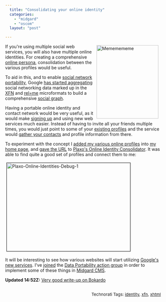 ```yaml
---
  title: "Consolidating your online identity"
  categories: 
    - "midgard"
    - "oscom"
  layout: "post"

---
```

<p>
<img src="http://bergie.iki.fi/midcom-serveattachmentguid-8569eaf4efb811dc9f53aff5202532143214/mememememe-1.jpg" height="237" width="200" border="0" align="right" hspace="8" vspace="4" alt="Mememememe" title="Mememememe" /></p><p>
If you're using multiple social web services, you will also have multiple online identities. For creating a comprehensive <a href="http://webworkerdaily.com/2007/03/28/why-you-may-need-an-online-persona/">online persona</a>, consolidation between the various profiles would be useful.
</p><p>
To aid in this, and to enable <a href="http://dataportability.org/">social network portability</a>, Google <a href="http://google-code-updates.blogspot.com/2008/02/urls-are-people-too.html">has started aggregating</a> social networking data marked up in the <a href="http://gmpg.org/xfn/and/">XFN</a> and <a href="http://microformats.org/wiki/rel-me">rel=me</a> microformats to build a comprehensive <a href="http://www.readwriteweb.com/archives/social_graph_concepts_and_issues.php">social graph</a>.
</p><p>
Having a portable online identity and contact network would be very useful, as it would make <a href="http://openid.net/">signing up</a> and using new web services much easier. Instead of having to invite all your friends multiple times, you would just point to some of your <a href="http://microformats.org/wiki/hcard-xfn-supporting-friends-lists">existing profiles</a> and the service would <a href="http://blog.dopplr.com/index.php/2007/06/23/importing-your-social-network-from-other-sites/">gather your contacts</a> and profile information from there.
</p><p>
To experiment with the concept I <a href="http://bergie.iki.fi/about/">added my various online profiles</a> into <a href="http://bergie.iki.fi/">my home page</a>, and <a href="http://www.plaxo.com/opensocialgraph.py?url=http%3A%2F%2Fbergie.iki.fi%2F&amp;output=&amp;verbose=1">gave the URL</a> to <a href="http://www.plaxo.com/info/opensocialgraph">Plaxo's Online Identity Consolidator</a>. It was able to find quite a good set of profiles and connect them to me:
</p><p>
<a href="http://bergie.iki.fi/midcom-serveattachmentguid-7fde5deaefb811dca06e3bc92c4718ce18ce/plaxo-online-identities-debug-1.png"><img src="http://bergie.iki.fi/midcom-serveattachmentguid-825bc120efb811dca30c4b77617928172817/plaxo-online-identities-debug-1-tm.jpg" height="285" width="400" border="1" hspace="4" vspace="4" alt="Plaxo-Online-Identities-Debug-1" /></a>
</p><p>
It will be interesting to see how various websites will start utilizing <a href="http://code.google.com/apis/socialgraph/docs/">Google's new services</a>. I've <a href="http://groups.google.com/group/dataportability-public/web/action-groups">joined</a> the <a href="http://groups.google.com/group/dataportabilityactionimplementation">Data Portability action group</a> in order to implement some of these things in <a href="http://www.midgard-project.org/">Midgard CMS</a>.
</p><p>
<strong>Updated 14:52Z:</strong> <a href="http://bokardo.com/archives/why-im-excited-about-the-google-social-graph-api/">Very good write-up on Bokardo</a>
</p><p style="text-align:right;">
<span style="font-size:10pt;">
<br />Technorati Tags: </span><span style="font-size:10pt;"><a href="http://www.technorati.com/tag/identity">identity</a></span><span style="font-size:10pt;">, </span><span style="font-size:10pt;"><a href="http://www.technorati.com/tag/xfn">xfn</a></span><span style="font-size:10pt;">, </span><span style="font-size:10pt;"><a href="http://www.technorati.com/tag/xhtml">xhtml</a></span>
</p>